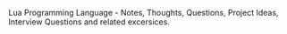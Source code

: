 Lua Programming Language - Notes, Thoughts, Questions, Project Ideas, Interview Questions and related excersices. 
